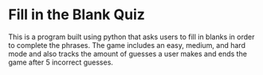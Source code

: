 # Fill in the Blank Quiz
This is a program built using python that asks users to fill in blanks in order to complete the phrases. The game includes an easy, medium, and hard mode and also tracks the amount of guesses a user makes and ends the game after 5 incorrect guesses.
